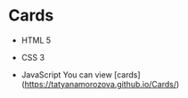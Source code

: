 # Cards
- HTML 5
* CSS 3 
+ JavaScript
You can view [cards] (https://tatyanamorozova.github.io/Cards/)
